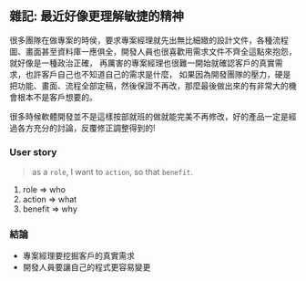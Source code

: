 ## 雜記: 最近好像更理解敏捷的精神

很多團隊在做專案的時侯，要求專案經理就先出無比細緻的設計文件，各種流程圖、畫面甚至資料庫一應俱全，開發人員也很喜歡用需求文件不齊全這點來抱怨，就好像是一種政治正確，
再厲害的專案經理也很難一開始就確認客戶的真實需求，也許客戶自己也不知道自己的需求是什麼，
如果因為開發團隊的壓力，硬是把功能、畫面、流程全部定稿，然後保證不再改，那麼最後做出來的有非常大的機會根本不是客戶想要的。  

很多時候軟體開發並不是這樣按部就班的做就能完美不再修改，好的產品一定是經過各方充分的討論，反覆修正調整得到的!


### User story

> as a `role`, I want to `action`, so that `benefit`.


1. role => who
2. action => what
3. benefit => why

### 結論

- 專案經理要挖掘客戶的真實需求
- 開發人員要讓自己的程式更容易變更

